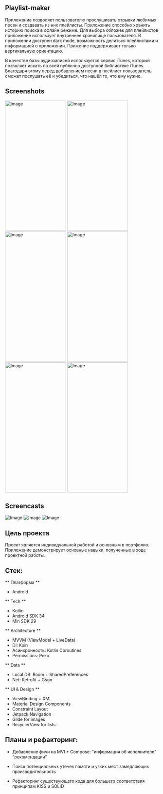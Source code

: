 ## Playlist-maker

Приложение позволяет пользователю прослушивать отрывки любимых песен и создавать из них плейлисты. Приложение способно хранить историю поиска
в офлайн режиме. Для выбора обложек для плейлистов приложение использует внутреннее хранилище пользователя. В приложении
доступен dark mode, возможность делиться плейлистами и информацией о приложении. Прижение поддерживает только вертикальную ориентацию.

В качестве базы аудиозаписей используется сервис iTunes, который позволяет искать по всей публично доступной библиотеке iTunes.
Благодаря этому перед добавлением песни в плейлист пользователь сможет послушать её и убедиться, что нашёл то, что ему нужно.

## Screenshots ## 
<img width="200" height="426" alt="Image" src="https://github.com/user-attachments/assets/d3a679cb-bd16-4dac-92b2-3f7352c366fb" /> <img width="200" height="426" alt="Image" src="https://github.com/user-attachments/assets/31e4334c-0240-4b35-b7b8-35db9208628e" /> 
<img width="200" height="426" alt="Image" src="https://github.com/user-attachments/assets/26040aa3-f42b-464a-bcd6-86ea01f173e3" /> <img width="200" height="426" alt="Image" src="https://github.com/user-attachments/assets/a9c91f86-f3ce-4e3a-89dc-22df22276afc" />
<img width="200" height="426" alt="Image" src="https://github.com/user-attachments/assets/e9f2b243-9608-446d-9421-f847ff629abc" /> <img width="200" height="426" alt="Image" src="https://github.com/user-attachments/assets/db68f725-aea4-42a2-b186-08eb9e275461" />

## Screencasts ## 

![Image](https://github.com/user-attachments/assets/05b81b88-7f37-415c-bad9-b3e46e7e8f37)
![Image](https://github.com/user-attachments/assets/ee9d13ab-b4b1-48b3-8875-278bfabf5188) ![Image](https://github.com/user-attachments/assets/742475a8-2604-4481-82cb-c434d57e1adf)

## Цель проекта
Проект является индивидуальной работой и основным в портфолио. Приложение демонстрирует основные навыки, полученные в ходе проектной работы.

## Стек: 

** Платформа ** 
- Android

** Tech ** 
- Kotlin
- Android SDK 34
- Min SDK 29

** Architecture ** 
- MVVM (ViewModel + LiveData)
- DI: Koin
- Асинхронность: Kotlin Coroutines
- Permissions: Peko

** Data ** 
- Local DB: Room + SharedPreferences
- Net: Retrofit + Gson

** UI & Design **
- ViewBinding + XML
- Material Design Components
- Constraint Layout
- Jetpack Navigation
- Glide for images
- RecyclerView for lists

## Планы и рефакторинг:
- Добавление фичи на MVI + Compose:
  "информация об исполнителе"
  "рекомендации"

- Поиск потенциальных утечек памяти и узких мест замедляющих производительность
- Рефакторинг существующего кода для большего соответствия принципам KISS и SOLID
